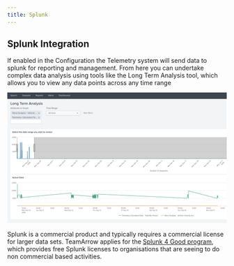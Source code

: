 ```yaml
---
title: Splunk
---
```


## Splunk Integration

If enabled in the Configuration the Telemetry system will send data to splunk for reporting and management. From here you can undertake complex data analysis using tools like the Long Term Analysis tool, which allows you to view any data points across any time range

![Example of the ArrowPoint Dashboard](images/telemetry_analysis.png)

Splunk is a commercial product and typically requires a commercial license for larger data sets. TeamArrow applies for the [Splunk 4 Good program](https://www.splunk.com/en_us/about-us/splunk-for-good.md), which provides free Splunk licenses to organisations that are seeing to do non commercial based activities.

